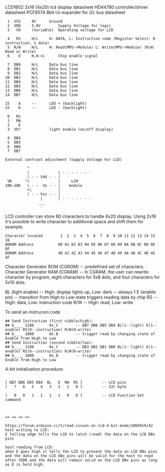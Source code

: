 
LCD1602 2x16 (4x20) lcd display datasheet
HD44780 controller/driver datasheet
PCF8574 8bit i/o expander for i2c bus datasheet


```
 1	VSS		0V		Ground
 2	VDD		5.0V		Supply Voltage for logic
 3	 VO		(Variable)	Operating voltage for LCD

 4	 RS		H/L		H: DATA, L: Instruction code (Register Select: 0 instruction, 1 data)
 5	R/W		H/L		H: Read(MPU->Module) L: Write(MPU->Module) (R/W: Read or Write)
 6	  E		H,H->L		Chip enable signal

 7	DB0		H/L		Data bus line
 8	DB1		H/L		Data bus line
 9	DB2		H/L		Data bus line
10	DB3		H/L		Data bus line
11	DB4		H/L		Data bus line
12	DB5		H/L		Data bus line
13	DB6		H/L		Data bus line
14	DB7		H/L		Data bus line 

15	  A		--		LED + (backlight)
15	  K		--		LED - (backlight)
```


```
 0	 RS
 1	 RW
 2	  E
 3	VO?				light enable (on/off display)

 4	DB4
 5	DB5
 6	DB6
 7	DB7
```

```
External contrast adjustment (Supply Voltage For LCD)

          ^
          |             | - - - - - - -
          | - - Vdd - - |
 VR      ^>             |     LCM
10K~20K   \ - -  Vo - - |    module
          <\            |
          | - - Vss - - |
                |       | - - - - - - -
               ___       
                -      
```

LCD controller can store 80 characters to handle 4x20 display. Using 2x16 it's possible to write character to additional space and shift them for example.

```
Character located		 1  2  3  4  5  6  7  8  9 10 11 12 13 14 15 16
DDRAM Address			00 01 02 03 04 05 06 07 08 09 0A 0B 0C 0D 0E 0F
DDRAM Address			40 41 42 43 44 45 46 47 48 49 4A 4B 4C 4D 4E 4F
```


Character Generator ROM (CGROM) -- predefined set of characters.
Character Generator RAM (CGRAM) -- In CGRAM, the user can rewrite character by program, eight characters for 5x8 dots, and four characters for 5x10 dots.

 BL (light enable)	-- High: display lights up, Low: dark -- always 1
  E (enable pin)	-- transition from High to Low state triggers reading data by chip
 RS 			-- High: data, Low: instruction code
R/W			-- High: read, Low: write 

To send an instrucion code
```
## Send Instruction (first nibble/high):
## b____ 1100		0x_C		-- DB7 DB6 DB5 DB4 BL(1--light) E(1--enable) RS(0--instruction) R/W(0-write)
## b____ 1000		0x_8		-- trigger read by changing state of Enable from High to Low
## Send Instruction (second nibble/low):
## b____ 1100		0x_C		-- DB3 DB2 DB1 DB0 BL(1--light) E(1--enable) RS(0--instruction) R/W(0-write)
## b____ 1000		0x_8		-- trigger read by changing state of Enable from High to Low
```

4-bit initialization procedure:
```

[ DB7 DB6 DB5 DB4  BL   E  RW  RS ]			-- LCD pins
[   7   6   5   4   3   2   1   0 ]			-- I2C byte

[   0   0   1   1   1   1   0   0 ]			-- LCD Function Set command



== == == ==

https://forum.arduino.cc/t/read-issues-on-lcd-4-bit-mode/1004919/42
host writing to LCD:
E falling edge tells the LCD to latch (read) the data on the LCD DBx pins

host reading from LCD:
when E goes high it tells the LCD to present the data on LCD DBx pins and the data on the LCD DBx pins will be valid for the host to read after tDDR and the data will remain valid on the LCD DBx pins as long as E is held high.
